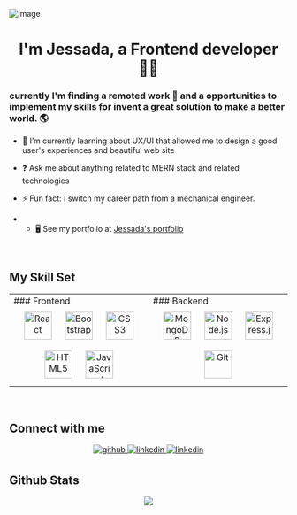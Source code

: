 ![image](https://user-images.githubusercontent.com/80153191/165044254-3932efbe-1456-4aea-bc39-6dee78cfe252.png)

# <div align="center">I'm Jessada, a Frontend developer 👨‍💻 
### currently I'm finding a remoted work 🚀 and a opportunities to implement my skills for invent a great solution to make a better world. 🌎  
  

  
  

- 🌱 I’m currently learning about UX/UI that allowed me to design a good user's experiences and beautiful web site  
  

- ❓ Ask me about anything related to MERN stack and related technologies  
  

- ⚡ Fun fact: I switch my career path from a mechanical engineer.  
  
- * 🖥️  See my portfolio at [Jessada's portfolio](https://jessada-portfolio.vercel.app/)
  

<br/>  
  
## My Skill Set  
<table>
  <tr>
    <td valign="top" width="50%">
    ### Frontend  
      <div align="center">  
        <img style="margin: 10px" src="https://profilinator.rishav.dev/skills-assets/react-original-wordmark.svg" alt="React" height="50" />  
        <img style="margin: 10px" src="https://profilinator.rishav.dev/skills-assets/bootstrap-plain.svg" alt="Bootstrap" height="50" />  
        <img style="margin: 10px" src="https://profilinator.rishav.dev/skills-assets/css3-original-wordmark.svg" alt="CSS3" height="50" />  
        <img style="margin: 10px" src="https://profilinator.rishav.dev/skills-assets/html5-original-wordmark.svg" alt="HTML5" height="50" />  
        <img style="margin: 10px" src="https://profilinator.rishav.dev/skills-assets/javascript-original.svg" alt="JavaScript" height="50" />  
      </div>
    </td>
    <td valign="top" width="50%">
      ### Backend  
      <div align="center">  
        <img style="margin: 10px" src="https://profilinator.rishav.dev/skills-assets/mongodb-original-wordmark.svg" alt="MongoDB" height="50" />  
        <img style="margin: 10px" src="https://profilinator.rishav.dev/skills-assets/nodejs-original-wordmark.svg" alt="Node.js" height="50" />    
        <img style="margin: 10px" src="https://profilinator.rishav.dev/skills-assets/express-original-wordmark.svg" alt="Express.js" height="50" />  
        <img style="margin: 10px" src="https://profilinator.rishav.dev/skills-assets/git-scm-icon.svg" alt="Git" height="50" />   
      </div>
    </td>
  </tr>
</table>  

<br/>  
  
## Connect with me  
<div align="center">
  <a href="https://github.com/DevArtifacTs" target="_blank">
    <img src=https://img.shields.io/badge/github-%2324292e.svg?&style=for-the-badge&logo=github&logoColor=white alt=github style="margin-bottom: 5px;" />
  </a>
  <a href="https://www.linkedin.com/in/jessada-srimoon" target="_blank">
    <img src=https://img.shields.io/badge/linkedin-%231E77B5.svg?&style=for-the-badge&logo=linkedin&logoColor=white alt=linkedin style="margin-bottom: 5px;" />
  </a> 
  <a href="https://jessada-portfolio.vercel.app/" target="_blank">
    <img src=https://img.shields.io/badge/linkedin-%231E77B5.svg?&style=for-the-badge&logo=linkedin&logoColor=white alt=linkedin style="margin-bottom: 5px;" />
  </a> 
</div>  
  
## Github Stats  
<div align="center"><img src="https://github-readme-stats.vercel.app/api?username=DevArtifacTs&show_icons=true&count_private=true&hide_border=true" align="center" /></div>  

<br/>  
